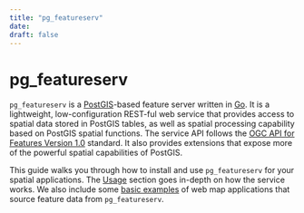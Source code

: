 ```yaml
---
title: "pg_featureserv"
date:
draft: false
---
```


# pg_featureserv
`pg_featureserv` is a [PostGIS](https://postgis.net/)-based feature server written in [Go](https://golang.org/).
It is a lightweight, low-configuration REST-ful web service that provides
access to spatial data stored in PostGIS tables, as well as spatial processing capability
based on PostGIS spatial functions.
The service API follows the [OGC API for Features Version 1.0](http://docs.opengeospatial.org/is/17-069r3/17-069r3.html) standard.
It also provides extensions
that expose more of the powerful spatial capabilities of PostGIS.

This guide walks you through how to install and use `pg_featureserv` for your spatial applications. The [Usage](./usage) section goes in-depth on how the service works. We also include some [basic examples](./examples) of web map applications that source feature data from `pg_featureserv`.
